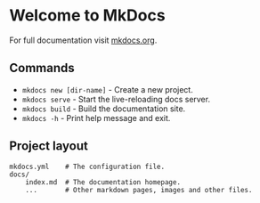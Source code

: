 # Welcome to MkDocs
 
For full documentation visit [mkdocs.org](https://www.mkdocs.org).
 
## Commands
 
* `mkdocs new [dir-name]` - Create a new project.
* `mkdocs serve` - Start the live-reloading docs server.
* `mkdocs build` - Build the documentation site.
* `mkdocs -h` - Print help message and exit.
 
## Project layout
 
    mkdocs.yml    # The configuration file.
    docs/
        index.md  # The documentation homepage.
        ...       # Other markdown pages, images and other files.
 
